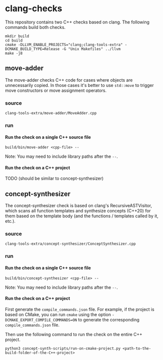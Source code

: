 # clang-checks

This repository contains two C++ checks based on clang.
The following commands build both checks.

```
mkdir build
cd build
cmake -DLLVM_ENABLE_PROJECTS="clang;clang-tools-extra" -DCMAKE_BUILD_TYPE=Release -G "Unix Makefiles" ../llvm
make -j8
```

## move-adder

The move-adder checks C++ code for cases
where objects are unnecessarily copied.
In those cases it's better to use `std::move`
to trigger move constructors or move assignment operators.

### source

```
clang-tools-extra/move-adder/MoveAdder.cpp
```

### run

#### Run the check on a single C++ source file

```
build/bin/move-adder <cpp-file> --
```

Note: You may need to include library paths after the `--`.

#### Run the check on a C++ project

TODO (should be similar to concept-synthesizer)

## concept-synthesizer

The concept-synthesizer check is based on clang's RecursiveASTVisitor,
which scans all function templates and synthesize concepts (C++20) for them
based on the template body (and the functions / templates called by it, etc.).

### source

```
clang-tools-extra/concept-synthesizer/ConceptSynthesizer.cpp
```

### run

#### Run the check on a single C++ source file

```
build/bin/concept-synthesizer <cpp-file> --
```

Note: You may need to include library paths after the `--`.

#### Run the check on a C++ project

First generate the `compile_commands.json` file.
For example, if the project is based on CMake,
you can run `cmake` using the option `-DCMAKE_EXPORT_COMPILE_COMMANDS=ON`
to generate the corresponding `compile_commands.json` file.

Then use the following command to run the check
on the entire C++ project.
```
python3 concept-synth-scripts/run-on-cmake-project.py <path-to-the-build-folder-of-the-C++-project>
```